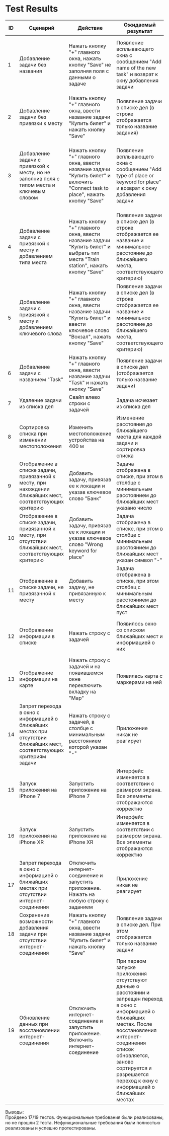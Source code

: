 # Test Results
| ID  | Сценарий | Действие | Ожидаемый результат | Фактический результат | Оценка |
| ------------- | ------------- | ------------- | ------------- | ------------- | ------------- |
| 1 | Добавление задачи без названия | Нажать кнопку "+" главного окна, нажать кнопку "Save" не заполняя поля с данными о задаче | Появление всплывающего окна с сообщением "Add name of the new task" и возврат к окну добавления задачи | Появление всплывающего окна с сообщением "Add name of the new task" и возврат к окну добавления задачи | Пройден
| 2 | Добавление задачи без привязки к месту | Нажать кнопку "+" главного окна, ввести название задачи "Купить билет" и нажать кнопку "Save" | Появление задачи в списке дел (в строке отображается только название задания) | Появление задачи в списке дел и отображение только ее названия | Пройден
| 3 | Добавление задачи с привязкой к месту, но не заполнив поля с типом места и ключевым словом | Нажать кнопку "+" главного окна, ввести название задачи "Купить билет" и включить "Connect task to place", нажать кнопку "Save" | Появление всплывающего окна с сообщением "Add type of place or keyword for place" и возврат к окну добавления задачи | Появление всплывающего окна с сообщением "Add type of place or keyword for place" и возврат к окну добавления задачи | Пройден
| 4 | Добавление задачи с привязкой к месту и добавлением типа места | Нажать кнопку "+" главного окна, ввести название задачи "Купить билет" и выбрать тип места "Train station", нажать кнопку "Save" | Появление задачи в списке дел (в строке отображается ее название и минимальное расстояние до ближайшего места, соответствующего критерию) | Появление задачи в списке дел. Отображение названия задания и минимального расстояния до ближайшего места | Пройден
| 5 | Добавление задачи с привязкой к месту и добавлением ключевого слова | Нажать кнопку "+" главного окна, ввести название задачи "Купить билет" и ввести ключевое слово "Вокзал", нажать кнопку "Save" | Появление задачи в списке дел (в строке отображается ее название и минимальное расстояние до ближайшего места, соответствующего критерию) | Появление задачи в списке дел. Отображение названия задания и минимального расстояния до ближайшего места | Пройден
| 6 | Добавление задачи с названием "Task" | Нажать кнопку "+" главного окна, ввести название задачи "Task" и нажать кнопку "Save" | Появление задачи в списке дел (отображается только название задачи)  | Появление всплывающего окна с сообщением "Add name of the new task" | Не пройден
| 7 | Удаление задачи из списка дел | Свайп влево строки с задачей | Задача исчезает из списка дел | Задача исчезает из списка дел | Пройден
| 8 | Cортировка списка при изменении местоположения | Изменить местоположение устройства на 400 м | Изменение расстояния до ближайшего места для каждой задачи и сортировка списка | Изменение расстояния до ближайшего места для каждой задачи и сортировка списка | Пройден
| 9 | Отображение в списке задачи, привязанной к месту, при нахождении ближайших мест, соответствующих критерию | Добавить задачу, привязав ее к локации и указав ключевое слово "Банк" | Задача отображена в списке, при этом в столбце с минимальным расстоянием до ближайших мест указано число | В строке с добавленной задачей отображено расстояние до ближайшего места | Пройден
| 10 | Отображение в списке задачи, привязанной к месту, при отсутствии ближайших мест, соответствующих критерию | Добавить задачу, привязав ее к локации и указав ключевое слово "Wrong keyword for place" | Задача отображена в списке, при этом в столбце с минимальным расстоянием до ближайших мест указан символ "-" | В строке с добавленной задачей отображен символ "-" вместо расстояния | Пройден
| 11 | Отображение в списке задачи, не привязанной к месту | Добавить задачу, не привязанную к месту | Задача отображена в списке, при этом столбец с минимальным расстоянием до ближайших мест пуст | Задача отображена в списке и столбец с минимальным расстоянием до ближайших мест пуст | Пройден
| 12 | Отображение информации в списке | Нажать строку с задачей | Появилось окно со списком ближайших мест и информацией о них | Появилось окно со списком ближайших мест и информацией о них | Пройден
| 13 | Отображение информации на карте | Нажать строку с задачей и на появившемся окне переключить вкладку на "Map" | Появилась карта с маркерами на ней | Появилась карта с маркерами на ней | Пройден
| 14 | Запрет перехода в окно с информацией о ближайших местах при отсутствии ближайших мест, соответствующих критериям задачи | Нажать строку с задачей, в столбце с минимальным расстоянием которой указан "-" | Приложение никак не реагирует | Приложение никак не реагирует | Пройден
| 15 | Запуск приложения на iPhone 7 | Запустить приложение на iPhone 7 | Интерфейс изменяется в соответствии с размером экрана. Все элементы отображаются корректно | Все элементы интерфейса отображаются корректно | Пройден
| 16 | Запуск приложения на iPhone XR | Запустить приложение на iPhone XR | Интерфейс изменяется в соответствии с размером экрана. Все элементы отображаются корректно | Все элементы интерфейса отображаются корректно | Пройден
| 17 | Запрет перехода в окно с информацией о ближайших местах при отсутствии интернет-соединения | Отключить интернет-соединение и запустить приложение. Нажать на любую строку с заданием | Приложение никак не реагирует | Приложение никак не реагирует | Пройден
| 18 | Cохранение возможности добавления задачи при отсутствии интернет-соединения | Нажать кнопку "+" главного окна, ввести название задачи "Купить билет" и нажать кнопку "Save" | Появление задачи в списке дел. При этом отображается только название задачи | Появление задачи в списке дел и отображение ее названия | Пройден
| 19 | Обновление данных при восстановлении интернет-соединения | Отключить интернет-соединение и запустить приложение. Включить интернет-соединение | При первом запуске приложения отсутствуют данные о расстоянии и запрещен переход в окно с информацией о ближайших местах. После восстановления интернет-соединения список обновляется, заново сортируется и разрешается переход к окну с информацией о ближайших местах | При восстановлении интернет-соединения данные не обновляются | Не пройден

Выводы:   
Пройдено 17/19 тестов. Функциональные требования были реализованы, но не прошли 2 теста. Нефункциональные требования были полностью реализованы и успешно протестированы.
